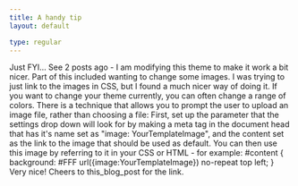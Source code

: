```yaml
---
title: A handy tip
layout: default

type: regular
---
```


Just FYI...
See 2 posts ago - I am modifying this theme to make it work a bit nicer. Part
of this included wanting to change some images. I was trying to just link to
the images in CSS, but I found a much nicer way of doing it.
If you want to change your theme currently, you can often change a range of
colors. There is a technique that allows you to prompt the user to upload an
image file, rather than choosing a file:
First, set up the parameter that the settings drop down will look for by making
a meta tag in the document head that has it's name set as "image:
YourTemplateImage", and the content set as the link to the image that should be
used as default.
You can then use this image by referring to it in your CSS or HTML - for
example:
#content { background: #FFF url({image:YourTemplateImage}) no-repeat top left;
}
Very nice! Cheers to this_blog_post for the link.

